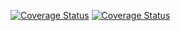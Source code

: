 [![Coverage Status](https://coveralls.io/repos/github/Latiah/brand-backend/badge.svg?branch=fix-tests)](https://coveralls.io/github/Latiah/brand-backend?branch=fix-tests)
[![Coverage Status](https://coveralls.io/repos/github/Latiah/brand-backend/badge.svg)](https://coveralls.io/github/Latiah/brand-backend)
